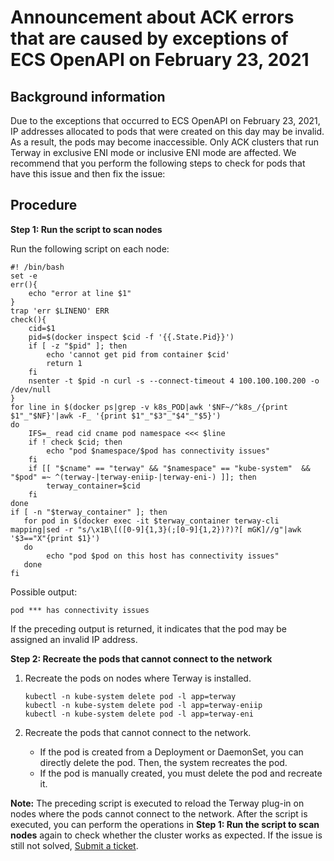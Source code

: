 # Announcement about ACK errors that are caused by exceptions of ECS OpenAPI on February 23, 2021

## Background information

Due to the exceptions that occurred to ECS OpenAPI on February 23, 2021, IP addresses allocated to pods that were created on this day may be invalid. As a result, the pods may become inaccessible. Only ACK clusters that run Terway in exclusive ENI mode or inclusive ENI mode are affected. We recommend that you perform the following steps to check for pods that have this issue and then fix the issue:

## Procedure

**Step 1: Run the script to scan nodes**

Run the following script on each node:

```
#! /bin/bash
set -e
err(){
    echo "error at line $1"
}
trap 'err $LINENO' ERR
check(){
    cid=$1
    pid=$(docker inspect $cid -f '{{.State.Pid}}')
    if [ -z "$pid" ]; then
        echo 'cannot get pid from container $cid'
        return 1
    fi
    nsenter -t $pid -n curl -s --connect-timeout 4 100.100.100.200 -o /dev/null
}
for line in $(docker ps|grep -v k8s_POD|awk '$NF~/^k8s_/{print $1"_"$NF}'|awk -F_ '{print $1"_"$3"_"$4"_"$5}')
do
    IFS=_ read cid cname pod namespace <<< $line
    if ! check $cid; then
        echo "pod $namespace/$pod has connectivity issues"
    fi
    if [[ "$cname" == "terway" && "$namespace" == "kube-system"  && "$pod" =~ ^(terway-|terway-eniip-|terway-eni-) ]]; then
        terway_container=$cid
    fi
done
if [ -n "$terway_container" ]; then
   for pod in $(docker exec -it $terway_container terway-cli mapping|sed -r "s/\x1B\[([0-9]{1,3}(;[0-9]{1,2})?)?[ mGK]//g"|awk '$3=="X"{print $1}')
   do
        echo "pod $pod on this host has connectivity issues"
   done
fi
```

Possible output:

```
pod *** has connectivity issues
```

If the preceding output is returned, it indicates that the pod may be assigned an invalid IP address.

**Step 2: Recreate the pods that cannot connect to the network**

1.  Recreate the pods on nodes where Terway is installed.

    ```
    kubectl -n kube-system delete pod -l app=terway 
    kubectl -n kube-system delete pod -l app=terway-eniip
    kubectl -n kube-system delete pod -l app=terway-eni
    ```

2.  Recreate the pods that cannot connect to the network.
    -   If the pod is created from a Deployment or DaemonSet, you can directly delete the pod. Then, the system recreates the pod.
    -   If the pod is manually created, you must delete the pod and recreate it.

**Note:** The preceding script is executed to reload the Terway plug-in on nodes where the pods cannot connect to the network. After the script is executed, you can perform the operations in **Step 1: Run the script to scan nodes** again to check whether the cluster works as expected. If the issue is still not solved, [Submit a ticket](https://workorder-intl.console.aliyun.com/console.htm).


